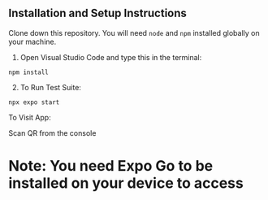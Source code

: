 ## Installation and Setup Instructions


Clone down this repository. You will need `node` and `npm` installed globally on your machine.  

1. Open Visual Studio Code and type this in the terminal:

`npm install`  

2. To Run Test Suite:  

`npx expo start` 

To Visit App:

Scan QR from the console

# Note: You need Expo Go to be installed on your device to access
